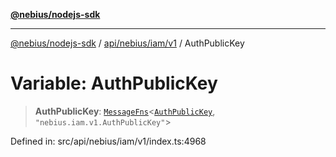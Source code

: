 [**@nebius/nodejs-sdk**](../../../../../README.md)

***

[@nebius/nodejs-sdk](../../../../../README.md) / [api/nebius/iam/v1](../README.md) / AuthPublicKey

# Variable: AuthPublicKey

> **AuthPublicKey**: [`MessageFns`](../../../../../runtime/protos/core/interfaces/MessageFns.md)\<[`AuthPublicKey`](../interfaces/AuthPublicKey.md), `"nebius.iam.v1.AuthPublicKey"`\>

Defined in: src/api/nebius/iam/v1/index.ts:4968
